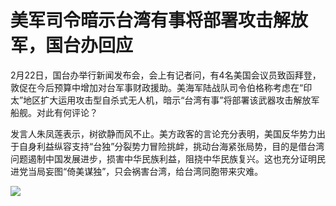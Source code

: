 # 美军司令暗示台湾有事将部署攻击解放军，国台办回应

2月22日，国台办举行新闻发布会，会上有记者问，有4名美国会议员致函拜登，敦促在今后预算中增加对台军事财政援助。美海军陆战队司令伯格称考虑在“印太”地区扩大运用攻击型自杀式无人机，暗示“台湾有事”将部署该武器攻击解放军船舰。对此有何评论？

发言人朱凤莲表示，树欲静而风不止。美方政客的言论充分表明，美国反华势力出于自身利益纵容支持“台独”分裂势力冒险挑衅，挑动台海紧张局势，目的是借台湾问题遏制中国发展进步，损害中华民族利益，阻挠中华民族复兴。这也充分证明民进党当局妄图“倚美谋独”，只会祸害台湾，给台湾同胞带来灾难。

![](https://inews.gtimg.com/newsapp_bt/0/15681476733/1000)

